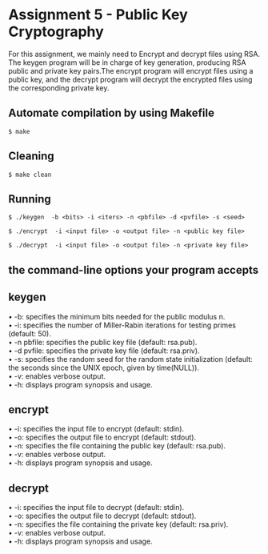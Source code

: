 # Assignment 5 - Public Key Cryptography
For this assignment, we mainly need to Encrypt and decrypt files using RSA. The keygen program will be in charge of key generation, producing RSA public and private key pairs.The encrypt program will encrypt files using a public key, and the decrypt program will decrypt the encrypted files using the corresponding private key.

## Automate compilation by using Makefile
```
$ make
```

## Cleaning
```
$ make clean
```

## Running

```
$ ./keygen  -b <bits> -i <iters> -n <pbfile> -d <pvfile> -s <seed>
```
```
$ ./encrypt  -i <input file> -o <output file> -n <public key file>
```
```
$ ./decrypt  -i <input file> -o <output file> -n <private key file>
```
## the command-line options your program accepts
## keygen
• -b: specifies the minimum bits needed for the public modulus n.\
• -i: specifies the number of Miller-Rabin iterations for testing primes (default: 50).\
• -n pbfile: specifies the public key file (default: rsa.pub).\
• -d pvfile: specifies the private key file (default: rsa.priv).\
• -s: specifies the random seed for the random state initialization (default: the seconds since the UNIX epoch, given by time(NULL)).\
• -v: enables verbose output.\
• -h: displays program synopsis and usage.
## encrypt
• -i: specifies the input file to encrypt (default: stdin).\
• -o: specifies the output file to encrypt (default: stdout).\
• -n: specifies the file containing the public key (default: rsa.pub).\
• -v: enables verbose output.\
• -h: displays program synopsis and usage.
## decrypt
• -i: specifies the input file to decrypt (default: stdin).\
• -o: specifies the output file to decrypt (default: stdout).\
• -n: specifies the file containing the private key (default: rsa.priv).\
• -v: enables verbose output.\
• -h: displays program synopsis and usage.
